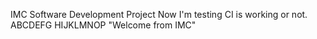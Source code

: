 IMC Software Development Project
Now I'm testing CI is working or not.
ABCDEFG HIJKLMNOP 
"Welcome from IMC"
